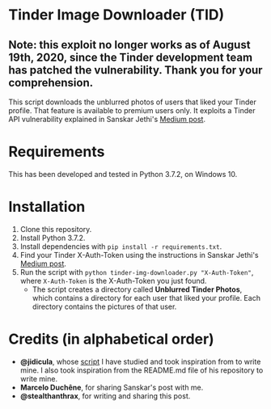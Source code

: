 # Tinder Image Downloader (TID)

## Note: this exploit no longer works as of August 19th, 2020, since the Tinder development team has patched the vulnerability. Thank you for your comprehension.

This script downloads the unblurred photos of users that liked your Tinder profile. That feature is available to premium users only.
It exploits a Tinder API vulnerability explained in Sanskar Jethi's [Medium post](https://medium.com/@sansyrox/hacking-tinders-premium-model-43f9f699d44).

# Requirements

This has been developed and tested in Python 3.7.2, on Windows 10.

# Installation

1. Clone this repository.
2. Install Python 3.7.2.
3. Install dependencies with `pip install -r requirements.txt`.
4. Find your Tinder X-Auth-Token using the instructions in Sanskar Jethi's [Medium post](https://medium.com/@sansyrox/hacking-tinders-premium-model-43f9f699d44).
5. Run the script with `python tinder-img-downloader.py "X-Auth-Token"`, where `X-Auth-Token` is the X-Auth-Token you just found.
    * The script creates a directory called **Unblurred Tinder Photos**, which contains a directory for each user that liked your profile. Each directory contains the pictures of that user.
	
# Credits (in alphabetical order)

* **@jidicula**, whose [script](https://github.com/jidicula/tinderizer) I have studied and took inspiration from to write mine. I also took inspiration from the README.md file of his repository to write mine.
* **Marcelo Duchêne**, for sharing Sanskar's post with me.
* **@stealthanthrax**, for writing and sharing this post.
